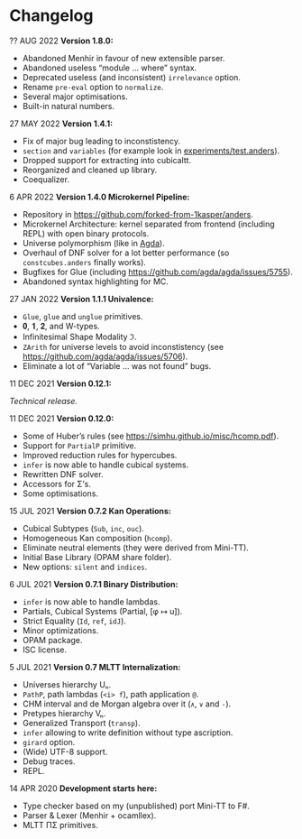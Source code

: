 Changelog
=========

?? AUG 2022 **Version 1.8.0:**

* Abandoned Menhir in favour of new extensible parser.
* Abandoned useless “module … where” syntax.
* Deprecated useless (and inconsistent) `irrelevance` option.
* Rename `pre-eval` option to `normalize`.
* Several major optimisations.
* Built-in natural numbers.

27 MAY 2022 **Version 1.4.1:**

* Fix of major bug leading to inconstistency.
* `section` and `variables` (for example look in [experiments/test.anders](https://github.com/forked-from-1kasper/anders/blob/master/experiments/test.anders)).
* Dropped support for extracting into cubicaltt.
* Reorganized and cleaned up library.
* Coequalizer.

6 APR 2022 **Version 1.4.0 Microkernel Pipeline:**

* Repository in https://github.com/forked-from-1kasper/anders.
* Microkernel Architecture: kernel separated from frontend (including REPL) with open binary protocols.
* Universe polymorphism (like in [Agda](https://agda.readthedocs.io/en/latest/language/universe-levels.html)).
* Overhaul of DNF solver for a lot better performance (so `constcubes.anders` finally works).
* Bugfixes for Glue (including https://github.com/agda/agda/issues/5755).
* Abandoned syntax highlighting for MC.

27 JAN 2022 **Version 1.1.1 Univalence:**

* `Glue`, `glue` and `unglue` primitives.
* 𝟎, 𝟏, 𝟐, and W-types.
* Infinitesimal Shape Modality ℑ.
* `ZArith` for universe levels to avoid inconstistency (see https://github.com/agda/agda/issues/5706).
* Eliminate a lot of “Variable … was not found” bugs.

11 DEC 2021 **Version 0.12.1:**

*Technical release.*

11 DEC 2021 **Version 0.12.0:**

* Some of Huber’s rules (see https://simhu.github.io/misc/hcomp.pdf).
* Support for `PartialP` primitive.
* Improved reduction rules for hypercubes.
* `infer` is now able to handle cubical systems.
* Rewritten DNF solver.
* Accessors for Σ’s.
* Some optimisations.

15 JUL 2021 **Version 0.7.2 Kan Operations:**

* Cubical Subtypes (`Sub`, `inc`, `ouc`).
* Homogeneous Kan composition (`hcomp`).
* Eliminate neutral elements (they were derived from Mini-TT).
* Initial Base Library (OPAM share folder).
* New options: `silent` and `indices`.

6 JUL 2021 **Version 0.7.1 Binary Distribution:**

* `infer` is now able to handle lambdas.
* Partials, Cubical Systems (Partial, [φ ↦ u]).
* Strict Equality (`Id`, `ref`, `idJ`).
* Minor optimizations.
* OPAM package.
* ISC license.

5 JUL 2021 **Version 0.7 MLTT Internalization:**

* Universes hierarchy Uₙ.
* `PathP`, path lambdas (`<i> f`), path application `@`.
* CHM interval and de Morgan algebra over it (`∧`, `∨` and `-`).
* Pretypes hierarchy Vₙ.
* Generalized Transport (`transp`).
* `infer` allowing to write definition without type ascription.
* `girard` option.
* (Wide) UTF-8 support.
* Debug traces.
* REPL.

14 APR 2020 **Development starts here:**
* Type checker based on my (unpublished) port Mini-TT to F#.
* Parser & Lexer (Menhir + ocamllex).
* MLTT ΠΣ primitives.